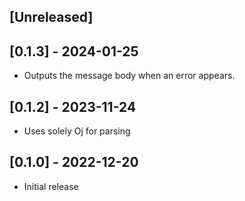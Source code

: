 ## [Unreleased]

## [0.1.3] - 2024-01-25

- Outputs the message body when an error appears.

## [0.1.2] - 2023-11-24

- Uses solely Oj for parsing

## [0.1.0] - 2022-12-20

- Initial release
